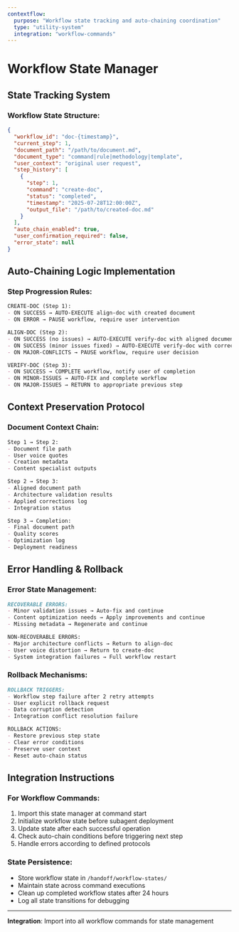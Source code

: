```yaml
---
contextflow:
  purpose: "Workflow state tracking and auto-chaining coordination"
  type: "utility-system"
  integration: "workflow-commands"
---
```


# Workflow State Manager

## State Tracking System

### Workflow State Structure:
```json
{
  "workflow_id": "doc-{timestamp}",
  "current_step": 1,
  "document_path": "/path/to/document.md",
  "document_type": "command|rule|methodology|template",
  "user_context": "original user request",
  "step_history": [
    {
      "step": 1,
      "command": "create-doc",
      "status": "completed",
      "timestamp": "2025-07-28T12:00:00Z",
      "output_file": "/path/to/created-doc.md"
    }
  ],
  "auto_chain_enabled": true,
  "user_confirmation_required": false,
  "error_state": null
}
```

## Auto-Chaining Logic Implementation

### Step Progression Rules:
```markdown
CREATE-DOC (Step 1):
- ON SUCCESS → AUTO-EXECUTE align-doc with created document
- ON ERROR → PAUSE workflow, require user intervention

ALIGN-DOC (Step 2):  
- ON SUCCESS (no issues) → AUTO-EXECUTE verify-doc with aligned document
- ON SUCCESS (minor issues fixed) → AUTO-EXECUTE verify-doc with corrected document
- ON MAJOR-CONFLICTS → PAUSE workflow, require user decision

VERIFY-DOC (Step 3):
- ON SUCCESS → COMPLETE workflow, notify user of completion
- ON MINOR-ISSUES → AUTO-FIX and complete workflow
- ON MAJOR-ISSUES → RETURN to appropriate previous step
```

## Context Preservation Protocol

### Document Context Chain:
```markdown
Step 1 → Step 2:
- Document file path
- User voice quotes
- Creation metadata
- Content specialist outputs

Step 2 → Step 3:
- Aligned document path
- Architecture validation results
- Applied corrections log
- Integration status

Step 3 → Completion:
- Final document path
- Quality scores
- Optimization log
- Deployment readiness
```

## Error Handling & Rollback

### Error State Management:
```markdown
RECOVERABLE ERRORS:
- Minor validation issues → Auto-fix and continue
- Content optimization needs → Apply improvements and continue
- Missing metadata → Regenerate and continue

NON-RECOVERABLE ERRORS:
- Major architecture conflicts → Return to align-doc
- User voice distortion → Return to create-doc
- System integration failures → Full workflow restart
```

### Rollback Mechanisms:
```markdown
ROLLBACK TRIGGERS:
- Workflow step failure after 2 retry attempts
- User explicit rollback request
- Data corruption detection
- Integration conflict resolution failure

ROLLBACK ACTIONS:
- Restore previous step state
- Clear error conditions
- Preserve user context
- Reset auto-chain status
```

## Integration Instructions

### For Workflow Commands:
1. Import this state manager at command start
2. Initialize workflow state before subagent deployment
3. Update state after each successful operation
4. Check auto-chain conditions before triggering next step
5. Handle errors according to defined protocols

### State Persistence:
- Store workflow state in `/handoff/workflow-states/`
- Maintain state across command executions
- Clean up completed workflow states after 24 hours
- Log all state transitions for debugging

---
**Integration**: Import into all workflow commands for state management